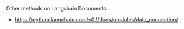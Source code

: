Other methods on Langchain Documents: 
- https://python.langchain.com/v0.1/docs/modules/data_connection/